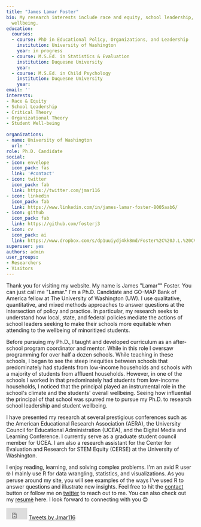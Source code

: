 ```yaml
---
title: "James Lamar Foster"
bio: My research interests include race and equity, school leadership, and student
  wellbeing.
education:
  courses:
  - course: PhD in Educational Policy, Organizations, and Leadership
    institution: University of Washington
    year: in progress
  - course: M.S.Ed. in Statistics & Evaluation
    institution: Duquesne University
    year: 
  - course: M.S.Ed. in Child Psychology
    institution: Duquesne University
    year: 
email: ''
interests:
- Race & Equity
- School Leadership
- Critical Theory
- Organizational Theory
- Student Well-being
 
organizations:
- name: University of Washington
  url: ''
role: Ph.D. Candidate
social:
- icon: envelope
  icon_pack: fas
  link: '#contact'
- icon: twitter
  icon_pack: fab
  link: https://twitter.com/jmar116
- icon: linkedin
  icon_pack: fab
  link: https://www.linkedin.com/in/james-lamar-foster-8005aab6/
- icon: github
  icon_pack: fab
  link: https://github.com/fosterj3
- icon: cv
  icon_pack: ai
  link: https://www.dropbox.com/s/dp1uuiydj4kk8md/Foster%2C%20J.L.%20CV.docx?dl=0
superuser: yes
authors: admin
user_groups:
- Researchers
- Visitors
---
```

Thank you for visiting my website. My name is James "Lamar"" Foster. You can just call me "Lamar." I'm a Ph.D. Candidate and GO-MAP Bank of America fellow at The University of Washington (UW). I use qualitative, quantitative, and mixed methods approaches to answer questions at the intersection of policy and practice. In particular, my research seeks to understand how local, state, and federal policies mediate the actions of school leaders seeking to make their schools more equitable when attending to the wellbeing of minoritized students.

Before pursuing my Ph.D., I taught and developed curriculum as an after-school program coordinator and mentor. While in this role I oversaw programming for over half a dozen schools. While teaching in these schools, I began to see the steep inequities between schools that predominately had students from low-income households and schools with a majority of students from affluent households. However, in one of the schools I worked in that predominately had students from low-income households, I noticed that the principal played an instrumental role in the school's climate and the students' overall wellbeing. Seeing how influential the principal of that school was spurred me to pursue my Ph.D. to research school leadership and student wellbeing.

I have presented my research at several prestigious conferences such as the American Educational Research Association (AERA), the University Council for Educational Administration (UCEA), and the Digital Media and Learning Conference. I currently serve as a graduate student council member for UCEA. I am also a research assistant for the Center for Evaluation and Research for STEM Equity (CERSE) at the University of Washington.

I enjoy reading, learning, and solving complex problems. I'm an avid R user 🤓 I mainly use R for data wrangling, statistics, and visualizations. As you peruse around my site, you will see examples of the ways I've used R to answer questions and illustrate new insights. Feel free to hit the [contact](#contact) button or follow me on [twitter](https://twitter.com/Jmar116) to reach out to me. You can also check out my [resumè](https://www.dropbox.com/s/j3h9294fgiqsteu/Foster%2C%20J.L.%20Resume.pdf?dl=0) here. I look forward to connecting with you :blush:

<iframe width="56" height="31" src="https://www.youtube.com/embed/5qap5aO4i9A?autoplay=1" frameborder="0" allow="accelerometer;autoplay;encrypted-media; gyroscope; picture-in-picture" allowfullscreen></iframe    
</iframe>
<a class="twitter-timeline" data-width="220" data-height="250" data-theme="dark" href="https://twitter.com/Jmar116?ref_src=twsrc%5Etfw">Tweets by Jmar116</a> <script async src="https://platform.twitter.com/widgets.js" charset="utf-8"></script>


